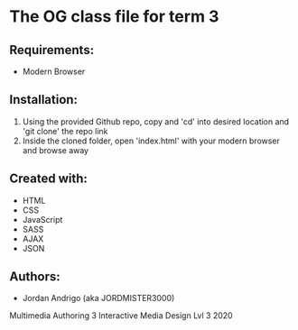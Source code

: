 # The OG class file for term 3

## Requirements:
* Modern Browser

## Installation:
1. Using the provided Github repo, copy and 'cd' into desired location and 'git clone' the repo link
2. Inside the cloned folder, open 'index.html' with your modern browser and browse away

## Created with:
* HTML
* CSS
* JavaScript
* SASS
* AJAX
* JSON

## Authors:
* Jordan Andrigo (aka JORDMISTER3000)

Multimedia Authoring 3
Interactive Media Design Lvl 3 2020